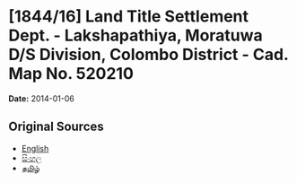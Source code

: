 # [1844/16] Land Title Settlement Dept. - Lakshapathiya, Moratuwa D/S Division, Colombo District - Cad. Map No. 520210

**Date:** 2014-01-06

## Original Sources

- [English](https://documents.gov.lk/view/extra-gazettes/2014/1/1844-16_E.pdf)
- [සිංහල](https://documents.gov.lk/view/extra-gazettes/2014/1/1844-16_S.pdf)
- [தமிழ்](https://documents.gov.lk/view/extra-gazettes/2014/1/1844-16_T.pdf)
